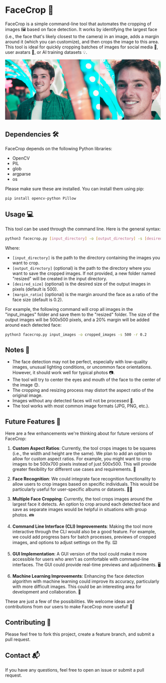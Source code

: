 # FaceCrop 📸

FaceCrop is a simple command-line tool that automates the cropping of images 🖼️ based on face detection. It works by identifying the largest face (i.e., the face that's likely closest to the camera) in an image, adds a margin around it (which you can customize), and then crops the image to this area. This tool is ideal for quickly cropping batches of images for social media 👥, user avatars 🚀, or AI training datasets 💡.

![Demo](example.png)

## Dependencies 🛠️

FaceCrop depends on the following Python libraries:

- OpenCV
- PIL
- glob
- argparse
- os

Please make sure these are installed. You can install them using pip:

```sh
pip install opencv-python Pillow
```

## Usage 💻

This tool can be used through the command line. Here is the general syntax:

```sh
python3 facecrop.py [input_directory] -o [output_directory] -s [desired_size] -r [margin_ratio]
```

Where:
- `[input_directory]` is the path to the directory containing the images you want to crop.
- `[output_directory]` (optional) is the path to the directory where you want to save the cropped images. If not provided, a new folder named "resized" will be created in the input directory.
- `[desired_size]` (optional) is the desired size of the output images in pixels (default is 500).
- `[margin_ratio]` (optional) is the margin around the face as a ratio of the face size (default is 0.2).

For example, the following command will crop all images in the "input_images" folder and save them to the "resized" folder. The size of the output images will be 500x500 pixels, and a 20% margin will be added around each detected face:

```sh
python3 facecrop.py input_images -o cropped_images -s 500 -r 0.2
```

## Notes 📝

- The face detection may not be perfect, especially with low-quality images, unusual lighting conditions, or uncommon face orientations. However, it should work well for typical photos 📷.
- The tool will try to center the eyes and mouth of the face to the center of the image 😊.
- The cropping and resizing process may distort the aspect ratio of the original image.
- Images without any detected faces will not be processed 🚫.
- The tool works with most common image formats (JPG, PNG, etc.).

## Future Features 🔮

Here are a few enhancements we're thinking about for future versions of FaceCrop:

1. **Custom Aspect Ratios**: Currently, the tool crops images to be squares (i.e., the width and height are the same). We plan to add an option to allow for custom aspect ratios. For example, you might want to crop images to be 500x700 pixels instead of just 500x500. This will provide greater flexibility for different use cases and requirements. 🔄

3. **Face Recognition**: We could integrate face recognition functionality to allow users to crop images based on specific individuals. This would be particularly useful for user-specific albums or datasets. 🕵️‍♀️

4. **Multiple Face Cropping**: Currently, the tool crops images around the largest face it detects. An option to crop around each detected face and save as separate images would be helpful in situations with group photos. 👪

5. **Command Line Interface (CLI) Improvements**: Making the tool more interactive through the CLI would also be a good feature. For example, we could add progress bars for batch processes, previews of cropped images, and options to adjust settings on the fly. ⌨️

6. **GUI Implementation**: A GUI version of the tool could make it more accessible for users who aren't as comfortable with command-line interfaces. The GUI could provide real-time previews and adjustments. 🖥️

7. **Machine Learning Improvements**: Enhancing the face detection algorithm with machine learning could improve its accuracy, particularly with more difficult images. This could be an interesting area for development and collaboration. 🤖

These are just a few of the possibilities. We welcome ideas and contributions from our users to make FaceCrop more useful! 🌟

## Contributing 🤝

Please feel free to fork this project, create a feature branch, and submit a pull request.

## Contact 📬

If you have any questions, feel free to open an issue or submit a pull request.
